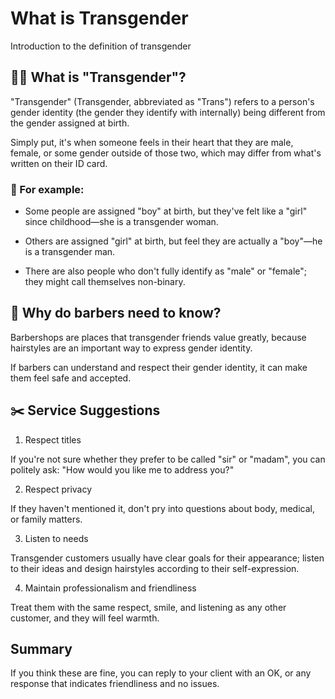 # What is Transgender

Introduction to the definition of transgender

## 💇‍♀️ What is "Transgender"?

"Transgender" (Transgender, abbreviated as "Trans") refers to a person's gender identity (the gender they identify with internally) being different from the gender assigned at birth.

Simply put, it's when someone feels in their heart that they are male, female, or some gender outside of those two, which may differ from what's written on their ID card.

### 🧠 For example:

- Some people are assigned "boy" at birth, but they've felt like a "girl" since childhood—she is a transgender woman.

- Others are assigned "girl" at birth, but feel they are actually a "boy"—he is a transgender man.

- There are also people who don't fully identify as "male" or "female"; they might call themselves non-binary.

## 💬 Why do barbers need to know?

Barbershops are places that transgender friends value greatly, because hairstyles are an important way to express gender identity.

If barbers can understand and respect their gender identity, it can make them feel safe and accepted.

## ✂️ Service Suggestions

1. Respect titles

If you're not sure whether they prefer to be called "sir" or "madam", you can politely ask: "How would you like me to address you?"

2. Respect privacy

If they haven't mentioned it, don't pry into questions about body, medical, or family matters.

3. Listen to needs

Transgender customers usually have clear goals for their appearance; listen to their ideas and design hairstyles according to their self-expression.

4. Maintain professionalism and friendliness

Treat them with the same respect, smile, and listening as any other customer, and they will feel warmth.

## Summary

If you think these are fine, you can reply to your client with an OK, or any response that indicates friendliness and no issues.